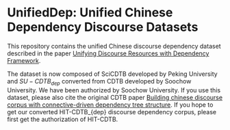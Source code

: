 # UnifiedDep: Unified Chinese Dependency Discourse Datasets

This repository contains the unified Chinese discourse dependency dataset described in the paper [Unifying Discourse Resources with Dependency Framework](https://arxiv.org/pdf/2101.00167.pdf). 

The dataset is now composed of SciCDTB developed by Peking University and $SU-CDTB_{dep}$ converted from CDTB developed by Soochow University.
We have been authorized by Soochow University. If you use this dataset, please also cite the original CDTB paper [Building chinese discourse corpus with connective-driven dependency tree structure](https://www.aclweb.org/anthology/D14-1224.pdf).
If you hope to get our converted HIT-CDTB_{dep} discourse dependency corpus, please first get the authorization of HIT-CDTB.

